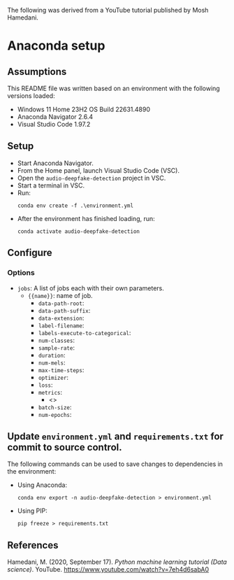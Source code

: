 The following was derived from a YouTube tutorial published by Mosh Hamedani.

# Anaconda setup
## Assumptions
This README file was written based on an environment with the following versions loaded:
* Windows 11 Home 23H2 OS Build 22631.4890
* Anaconda Navigator 2.6.4
* Visual Studio Code 1.97.2
## Setup
* Start Anaconda Navigator.
* From the Home panel, launch Visual Studio Code (VSC).
* Open the `audio-deepfake-detection` project in VSC.
* Start a terminal in VSC.
* Run:
  ```
  conda env create -f .\environment.yml
  ```
* After the environment has finished loading, run:
  ```
  conda activate audio-deepfake-detection
  ```
## Configure
### Options
* `jobs`: A list of jobs each with their own parameters.
  * `{{name}}`: name of job.
    * `data-path-root`:
    * `data-path-suffix`: 
    * `data-extension`:
    * `label-filename`: 
    * `labels-execute-to-categorical`:
    * `num-classes`:
    * `sample-rate`:
    * `duration`:
    * `num-mels`:
    * `max-time-steps`:
    * `optimizer`:
    * `loss`:
    * `metrics`:
      - <<one metric per line>>
    * `batch-size`:
    * `num-epochs`:



## Update `environment.yml` and `requirements.txt` for commit to source control.
The following commands can be used to save changes to dependencies in the environment:
* Using Anaconda:
  ```
  conda env export -n audio-deepfake-detection > environment.yml
  ```
* Using PIP:
  ```
  pip freeze > requirements.txt
  ```


## References

Hamedani, M. (2020, September 17). *Python machine learning tutorial (Data science)*. YouTube. https://www.youtube.com/watch?v=7eh4d6sabA0
